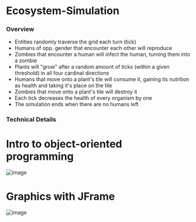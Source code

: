 # Ecosystem-Simulation

### Overview

- Entities randomly traverse the grid each turn (tick)
- Humans of opp. gender that encounter each other will reproduce  
- Zombies that encounter a human will infect the human, turning them into a zombie
- Plants will "grow" after a random amount of ticks (within a given threshold) in all four cardinal directions
- Humans that move onto a plant's tile will consume it, gaining its nutrition as health and taking it's place on the tile
- Zombies that move onto a plant's tile will destroy it
- Each tick decreases the health of every organism by one
- The simulation ends when there are no humans left

### Technical Details

# Intro to object-oriented programming
![image](https://user-images.githubusercontent.com/51883176/129431113-7ea0b638-6450-4b60-ab3c-b48d89ceac1b.png)

# Graphics with JFrame
![image](https://user-images.githubusercontent.com/51883176/129431119-46163c46-b5f5-4385-bec2-891b9229766f.png)

